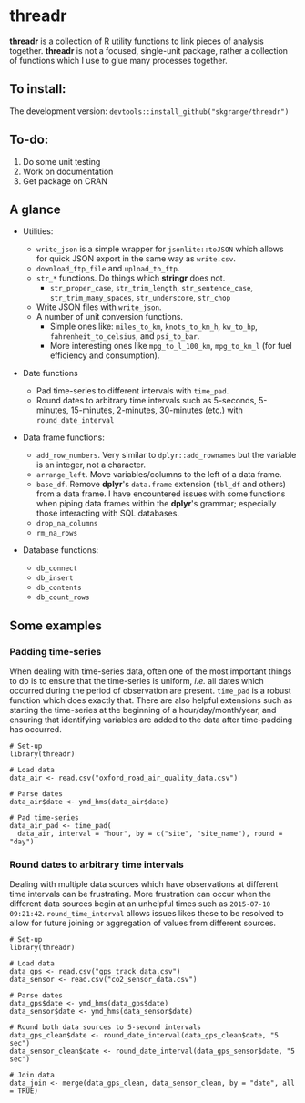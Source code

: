 # **threadr**

**threadr** is a collection of R utility functions to link pieces of analysis together. **threadr** is not a focused, single-unit package, rather a collection of functions which I use to glue many processes together.

## To install:

The development version: `devtools::install_github("skgrange/threadr")`

## To-do: 

  1. Do some unit testing
  2. Work on documentation
  3. Get package on CRAN
  
## A glance

  - Utilities:
    - `write_json` is a simple wrapper for `jsonlite::toJSON` which allows for quick JSON export in the same way as `write.csv`.
    - `download_ftp_file` and `upload_to_ftp`. 
    - `str_*` functions. Do things which **stringr** does not. 
      - `str_proper_case`, `str_trim_length`, `str_sentence_case`, `str_trim_many_spaces`, `str_underscore`, `str_chop`
    - Write JSON files with `write_json`. 
    - A number of unit conversion functions.
      - Simple ones like: `miles_to_km`, `knots_to_km_h`, `kw_to_hp`, `fahrenheit_to_celsius`, and `psi_to_bar`. 
      - More interesting ones like `mpg_to_l_100_km`, `mpg_to_km_l` (for fuel efficiency and consumption). 
      
  - Date functions
    - Pad time-series to different intervals with `time_pad`. 
    - Round dates to arbitrary time intervals such as 5-seconds, 5-minutes, 15-minutes, 2-minutes, 30-minutes (etc.) with `round_date_interval`
    
  - Data frame functions: 
    - `add_row_numbers`. Very similar to `dplyr::add_rownames` but the variable is an integer, not a character. 
    - `arrange_left`. Move variables/columns to the left of a data frame. 
    - `base_df`. Remove **dplyr**'s `data.frame` extension (`tbl_df` and others) from a data frame. I have encountered issues with some functions when piping data frames within the **dplyr**'s grammar; especially those interacting with SQL databases. 
    - `drop_na_columns`
    - `rm_na_rows`
    
  - Database functions:
    - `db_connect` 
    - `db_insert`
    - `db_contents` 
    - `db_count_rows`

## Some examples

### Padding time-series

When dealing with time-series data, often one of the most important things to do is to ensure that the time-series is uniform, *i.e.* all dates which occurred during the period of observation are present. `time_pad` is a robust function which does exactly that. There are also helpful extensions such as starting the time-series at the beginning of a hour/day/month/year, and ensuring that identifying variables are added to the data after time-padding has occurred.

```
# Set-up
library(threadr)

# Load data
data_air <- read.csv("oxford_road_air_quality_data.csv")

# Parse dates
data_air$date <- ymd_hms(data_air$date)

# Pad time-series
data_air_pad <- time_pad(
  data_air, interval = "hour", by = c("site", "site_name"), round = "day")
```

### Round dates to arbitrary time intervals

Dealing with multiple data sources which have observations at different time intervals can be frustrating. More frustration can occur when the different data sources begin at an unhelpful times such as `2015-07-10 09:21:42`. `round_time_interval` allows issues likes these to be resolved to allow for future joining or aggregation of values from different sources.

```
# Set-up
library(threadr)

# Load data
data_gps <- read.csv("gps_track_data.csv")
data_sensor <- read.csv("co2_sensor_data.csv")

# Parse dates
data_gps$date <- ymd_hms(data_gps$date)
data_sensor$date <- ymd_hms(data_sensor$date)

# Round both data sources to 5-second intervals
data_gps_clean$date <- round_date_interval(data_gps_clean$date, "5 sec")
data_sensor_clean$date <- round_date_interval(data_gps_sensor$date, "5 sec")

# Join data
data_join <- merge(data_gps_clean, data_sensor_clean, by = "date", all = TRUE)
```
